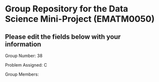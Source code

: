 # Group Repository for the Data Science Mini-Project (EMATM0050)

## Please edit the fields below with your information
Group Number: 38

Problem Assigned: C

Group Members: 

